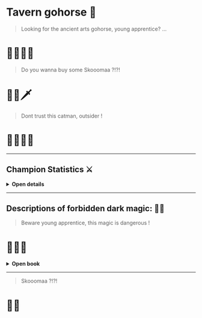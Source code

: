 # Tavern gohorse 🐴

> Looking for the ancient arts gohorse, young apprentice?  ... 
# 🧙🏻‍♂️🔥

> Do you wanna buy some Skooomaa ?!?!
# 🍺🦁🗡

> Dont trust this catman, outsider !
# 🧝🏻‍♂🏹

<hr>
 
## Champion Statistics ⚔

<details>
 
<summary>
 <b> Open details </b> 
</summary> 
 
 <br>

[![Top Langs](https://github-readme-stats.vercel.app/api/top-langs/?username=jrbublitz&theme=dark&hide=html,css,dockerfile&langs_count=5)](https://github.com/anuraghazra/github-readme-stats)

> Be careful with you pocket, outsider ... rsrs
# 🧝🏻‍♂️

![Anurag's GitHub stats](https://github-readme-stats.vercel.app/api?username=jrbublitz&show_icons=true&theme=dark)

 </details>
 
<hr>

## Descriptions of forbidden dark magic: 📖💀
> Beware young apprentice, this magic is dangerous ! 
# 🧙🏻‍♂

<details>
 
<summary>
 <b> Open book </b> 
</summary> 
 
 <br>
 
[![Readme Card](https://github-readme-stats.vercel.app/api/pin/?username=jrbublitz&repo=DISCORD_BOT_GIT&theme=dark)](https://github.com/jrbublitz/DISCORD_BOT_GIT) [![Readme Card](https://github-readme-stats.vercel.app/api/pin/?username=jrbublitz&repo=snake-game&theme=dark)](https://github.com/jrbublitz/snake-game) [![Readme Card](https://github-readme-stats.vercel.app/api/pin/?username=jrbublitz&repo=Aulas-python&theme=dark)](https://github.com/jrbublitz/Aulas-python) [![Readme Card](https://github-readme-stats.vercel.app/api/pin/?username=jrbublitz&repo=Cedup-TCC&theme=dark)](https://github.com/jrbublitz/Cedup-TCC) [![Readme Card](https://github-readme-stats.vercel.app/api/pin/?username=jrbublitz&repo=Gerenciamento-memoria&theme=dark)](https://github.com/jrbublitz/Gerenciamento-memoria)

> I'm looking for the magician who wrote these books, do you want to join me in this quest, outsider ? 
# 🧝🏻‍♂️

- <a href="https://forbidden-book-adventurer.vercel.app/">Yes, where are we going?</a>

- <a href="https://forbidden-book-adventurer.vercel.app/">Get out, I want Skooomaaa !</a>
 
 </details>
 
<hr>

> Skooomaa ?!?!
# 🍺🦁

